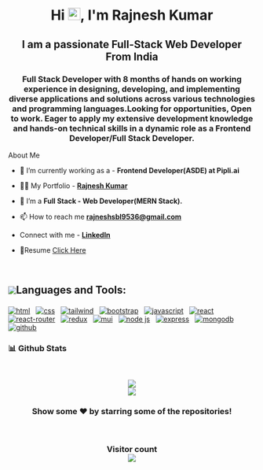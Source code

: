 <h1 align="center">Hi <img src="https://media.giphy.com/media/hvRJCLFzcasrR4ia7z/giphy.gif" width="25px">, I'm Rajnesh Kumar  </h1>
<h2 align="center">I am a passionate Full-Stack Web Developer From India</h3>
<h3 align="center">Full Stack Developer with 8 months of hands on working experience in designing, developing, and implementing diverse applications and solutions across various technologies and programming languages.Looking for opportunities, Open to work. Eager to apply my extensive development knowledge and hands-on technical skills in a dynamic role as a Frontend Developer/Full Stack Developer.</h2>
 <p style="display:flex; align-items: center">About Me </p> 

- 🔭 I’m currently working as a - **Frontend Developer(ASDE) at Pipli.ai**
- 👨‍💻 My Portfolio - **[Rajnesh Kumar](https://rajyadav0001.github.io/)**

- 🌱 I’m a **Full Stack - Web Developer(MERN Stack).**

- 📫 How to reach me **rajneshsbl9536@gmail.com**

- Connect with me - **[LinkedIn](https://www.linkedin.com/in/rajnesh-kumar-89ba18226/)**
- 📄Resume <a href="https://drive.google.com/file/d/12xuZSWR3C9fuMZZW87GwD8v0C5pmO3dj/view?usp=drive_link" target="_blank" onclick="window.open(this.href); return false;">Click Here</a>
 

<br/>

## <p style="display:flex; align-items: center"> <img src="https://img.icons8.com/color/48/000000/source-code.png"/> Languages and Tools:</p> 

<p>

   <a href="#"><img src="https://img.shields.io/badge/HTML5-E34F26.svg?style=for-the-badge&logo=HTML5&logoColor=white" alt="html"/></a> &nbsp;
   <a href="#"><img src="https://img.shields.io/badge/CSS3-1572B6.svg?style=for-the-badge&logo=CSS3&logoColor=white" alt="css"/></a> &nbsp;
   <a href="#"><img src="https://img.shields.io/badge/Tailwind%20CSS-06B6D4.svg?style=for-the-badge&logo=Tailwind-CSS&logoColor=white" alt="tailwind"/></a> &nbsp;
   <a href="#"><img src="https://img.shields.io/badge/Bootstrap-7952B3.svg?style=for-the-badge&logo=Bootstrap&logoColor=white" alt="bootstrap"/></a> &nbsp;
   <a href="#"><img src="https://img.shields.io/badge/JavaScript-F7DF1E.svg?style=for-the-badge&logo=JavaScript&logoColor=black" alt="javascript"/></a> &nbsp;
   <a href="#"><img src="https://img.shields.io/badge/React-61DAFB.svg?style=for-the-badge&logo=React&logoColor=black" alt="react"/></a> &nbsp;
   <a href="#"><img src="https://img.shields.io/badge/React%20Router-CA4245.svg?style=for-the-badge&logo=React-Router&logoColor=white" alt="react-router"/></a> &nbsp;
   <a href="#"><img src="https://img.shields.io/badge/Redux-764ABC.svg?style=for-the-badge&logo=Redux&logoColor=white" alt="redux"/></a> &nbsp;
   <a href="#"><img src="https://img.shields.io/badge/MUI-007FFF.svg?style=for-the-badge&logo=MUI&logoColor=white" alt="mui"/></a> &nbsp;
   <a href="#"><img src="https://img.shields.io/badge/Node.js-339933.svg?style=for-the-badge&logo=nodedotjs&logoColor=white" alt="node js"/></a> &nbsp;
   <a href="#"><img src="https://img.shields.io/badge/Express-000000.svg?style=for-the-badge&logo=Express&logoColor=white" alt="express"/></a> &nbsp;
   <a href="#"><img src="https://img.shields.io/badge/MongoDB-47A248.svg?style=for-the-badge&logo=MongoDB&logoColor=white" alt="mongodb"/></a> &nbsp;
   <a href="#"><img src="https://img.shields.io/badge/GitHub-181717.svg?style=for-the-badge&logo=GitHub&logoColor=white" alt="github"/></a> &nbsp;
    
</p>

<h3>📊 Github Stats</h3>
<br/>
<p align="center">
   <img align="center"  src="https://github-readme-streak-stats.herokuapp.com/?user=rajyadav0001&theme=dark" /> <br \>
   <img align="center" src="https://github-readme-stats.vercel.app/api?username=rajyadav0001&show_icons=true&locale=en&theme=dark"/>
</p>

<h3 align="center">
 Show some ❤️ by starring some of the repositories!
</h3>
<br>

<h3 align="center"> 
  Visitor count <br>
  <img src="https://profile-counter.glitch.me/rajyadav0001/count.svg" />
</h3>
